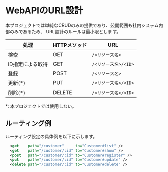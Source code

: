 # WebAPIのURL設計

本プロジェクトでは単純なCRUDのみの提供であり、公開範囲も社内システム内部のみであるため、
URL設計のルールは最小限とします。


| 処理             | HTTPメソッド | URL                  |
|------------------|--------------|----------------------|
| 検索             | GET          | `/<リソース名>`      |
| ID指定による取得 | GET          | `/<リソース名>/<ID>` |
| 登録             | POST         | `/<リソース名>`      |
| 更新(*)          | PUT          | `/<リソース名>/<ID>` |
| 削除(*)          | DELETE       | `/<リソース名>/<ID>` |



*: 本プロジェクトでは使用しない。


## ルーティング例

ルーティング設定の具体例を以下に示します。

```xml
  <get    path="/customer"     to="Customer#list" />
  <get    path="/customer/:id" to="Customer#show" />
  <post   path="/customer/:id" to="Customer#register" />
  <put    path="/customer/:id" to="Customer#update" />
  <delete path="/customer/:id" to="Customer#delete" />
```

